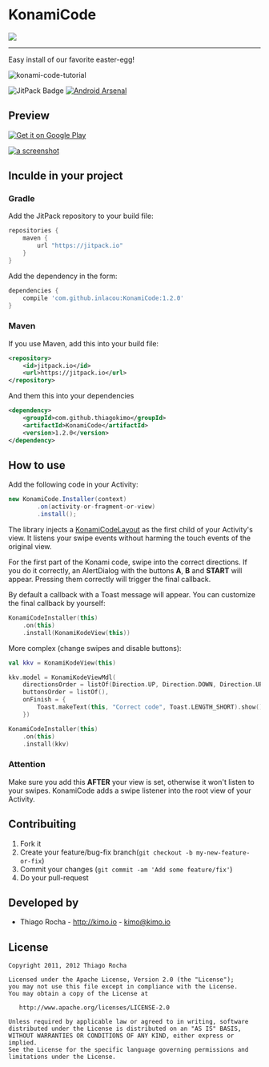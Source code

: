 # KonamiCode

[![](https://jitpack.io/v/inlacou/KonamiCode.svg)](https://jitpack.io/#inlacou/KonamiCode)

---
Easy install of our favorite easter-egg!

![konami-code-tutorial](http://choconatos.com/home/wp-content/uploads/2013/11/Konami-Code.jpg)

![JitPack Badge](https://img.shields.io/github/release/thiagokimo/KonamiCode.svg?label=JitPack)
[![Android Arsenal](https://img.shields.io/badge/Android%20Arsenal-KonamiCode-green.svg?style=flat)](https://android-arsenal.com/details/1/2202)

## Preview
[![Get it on Google Play](http://www.android.com/images/brand/get_it_on_play_logo_small.png)](https://play.google.com/store/apps/details?id=io.kimo.konami)

[![a screenshot](https://raw.githubusercontent.com/thiagokimo/KonamiCode/master/assets/konami-code-screenshot.png)](https://youtu.be/vIRdoI-V-Pk)


## Inculde in your project
### Gradle

Add the JitPack repository to your build file:

``` groovy
repositories {
    maven {
	    url "https://jitpack.io"
	}
}
```

Add the dependency in the form:

```groovy
dependencies {
    compile 'com.github.inlacou:KonamiCode:1.2.0'
}
```

### Maven

If you use Maven, add this into your build file:

``` xml
<repository>
    <id>jitpack.io</id>
	<url>https://jitpack.io</url>
</repository>
```

And them this into your dependencies
``` xml
<dependency>
    <groupId>com.github.thiagokimo</groupId>
    <artifactId>KonamiCode</artifactId>
	<version>1.2.0</version>
</dependency>
```
## How to use

Add the following code in your Activity:

``` java
new KonamiCode.Installer(context)
        .on(activity-or-fragment-or-view)
        .install();
```

The library injects a [KonamiCodeLayout](https://github.com/thiagokimo/KonamiCode/blob/master/library/src/main/java/io/kimo/konamicode/KonamiCodeLayout.java) as the first child of your Activity's view. It listens your swipe events without harming
 the touch events of the original view.

For the first part of the Konami code, swipe into the correct directions. If you do it correctly,
an AlertDialog with the buttons **A**, **B** and **START** will appear. Pressing them correctly will
trigger the final callback.

By default a callback with a Toast message will appear. You can customize the final callback by yourself:

``` kt
KonamiCodeInstaller(this)
	.on(this)
	.install(KonamiKodeView(this))
```

More complex (change swipes and disable buttons):

``` kt
val kkv = KonamiKodeView(this)

kkv.model = KonamiKodeViewMdl(
	directionsOrder = listOf(Direction.UP, Direction.DOWN, Direction.UP, Direction.DOWN),
	buttonsOrder = listOf(),
	onFinish = {
		Toast.makeText(this, "Correct code", Toast.LENGTH_SHORT).show()
	})

KonamiCodeInstaller(this)
	.on(this)
	.install(kkv)
```

### Attention
Make sure you add this **AFTER** your view is set, otherwise it won't listen to your swipes. KonamiCode adds a swipe listener into the root view of your Activity.

## Contribuiting

1. Fork it
2. Create your feature/bug-fix branch(`git checkout -b my-new-feature-or-fix`)
3. Commit your changes (`git commit -am 'Add some feature/fix'`)
4. Do your pull-request

## Developed by

* Thiago Rocha - http://kimo.io - <kimo@kimo.io>

## License

    Copyright 2011, 2012 Thiago Rocha

    Licensed under the Apache License, Version 2.0 (the "License");
    you may not use this file except in compliance with the License.
    You may obtain a copy of the License at

       http://www.apache.org/licenses/LICENSE-2.0

    Unless required by applicable law or agreed to in writing, software
    distributed under the License is distributed on an "AS IS" BASIS,
    WITHOUT WARRANTIES OR CONDITIONS OF ANY KIND, either express or implied.
    See the License for the specific language governing permissions and
    limitations under the License.
